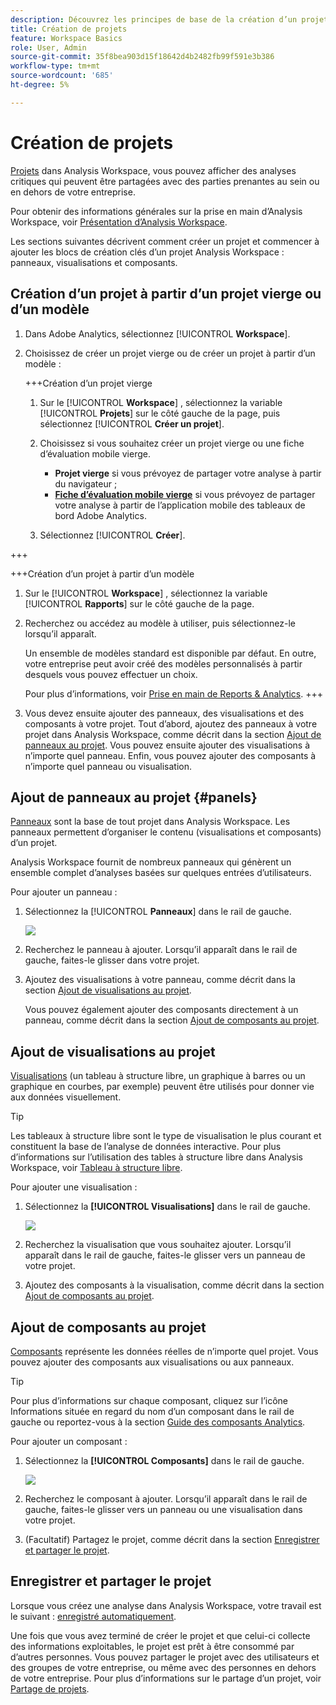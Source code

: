 ```yaml
---
description: Découvrez les principes de base de la création d’un projet dans Analysis Workspace
title: Création de projets
feature: Workspace Basics
role: User, Admin
source-git-commit: 35f8bea903d15f18642d4b2482fb99f591e3b386
workflow-type: tm+mt
source-wordcount: '685'
ht-degree: 5%

---
```


# Création de projets

[Projets](/help/analyze/analysis-workspace/build-workspace-project/freeform-overview.md) dans Analysis Workspace, vous pouvez afficher des analyses critiques qui peuvent être partagées avec des parties prenantes au sein ou en dehors de votre entreprise.

Pour obtenir des informations générales sur la prise en main d’Analysis Workspace, voir [Présentation d’Analysis Workspace](/help/analyze/analysis-workspace/home.md).

Les sections suivantes décrivent comment créer un projet et commencer à ajouter les blocs de création clés d’un projet Analysis Workspace : panneaux, visualisations et composants.

## Création d’un projet à partir d’un projet vierge ou d’un modèle

1. Dans Adobe Analytics, sélectionnez [!UICONTROL **Workspace**].

1. Choisissez de créer un projet vierge ou de créer un projet à partir d’un modèle :

   +++Création d’un projet vierge

   1. Sur le [!UICONTROL **Workspace**] , sélectionnez la variable [!UICONTROL **Projets**] sur le côté gauche de la page, puis sélectionnez [!UICONTROL **Créer un projet**].

   1. Choisissez si vous souhaitez créer un projet vierge ou une fiche d’évaluation mobile vierge.

      * **Projet vierge** si vous prévoyez de partager votre analyse à partir du navigateur ;
      * [**Fiche d’évaluation mobile vierge**](/help/analyze/mobile-app/curator.md) si vous prévoyez de partager votre analyse à partir de l’application mobile des tableaux de bord Adobe Analytics.
   1. Sélectionnez [!UICONTROL **Créer**].

+++

   +++Création d’un projet à partir d’un modèle

   1. Sur le [!UICONTROL **Workspace**] , sélectionnez la variable [!UICONTROL **Rapports**] sur le côté gauche de la page.

   1. Recherchez ou accédez au modèle à utiliser, puis sélectionnez-le lorsqu’il apparaît.

      Un ensemble de modèles standard est disponible par défaut. En outre, votre entreprise peut avoir créé des modèles personnalisés à partir desquels vous pouvez effectuer un choix.

      Pour plus d’informations, voir [Prise en main de Reports &amp; Analytics](/help/analyze/reports-analytics/getting-started.md).
+++

1. Vous devez ensuite ajouter des panneaux, des visualisations et des composants à votre projet. Tout d’abord, ajoutez des panneaux à votre projet dans Analysis Workspace, comme décrit dans la section [Ajout de panneaux au projet](#add-panels-to-the-project). Vous pouvez ensuite ajouter des visualisations à n’importe quel panneau. Enfin, vous pouvez ajouter des composants à n’importe quel panneau ou visualisation.

## Ajout de panneaux au projet {#panels}

[Panneaux](https://experienceleague.adobe.com/docs/analytics/analyze/analysis-workspace/panels/panels.html?lang=fr) sont la base de tout projet dans Analysis Workspace. Les panneaux permettent d’organiser le contenu (visualisations et composants) d’un projet.

Analysis Workspace fournit de nombreux panneaux qui génèrent un ensemble complet d’analyses basées sur quelques entrées d’utilisateurs.

Pour ajouter un panneau :

1. Sélectionnez la [!UICONTROL **Panneaux**] dans le rail de gauche.

   ![](assets/build-panels.png)

1. Recherchez le panneau à ajouter. Lorsqu’il apparaît dans le rail de gauche, faites-le glisser dans votre projet.

1. Ajoutez des visualisations à votre panneau, comme décrit dans la section [Ajout de visualisations au projet](#add-visualizations-to-the-project).

   Vous pouvez également ajouter des composants directement à un panneau, comme décrit dans la section [Ajout de composants au projet](#add-components-to-the-project).

## Ajout de visualisations au projet

[Visualisations](https://experienceleague.adobe.com/docs/analytics/analyze/analysis-workspace/visualizations/freeform-analysis-visualizations.html?lang=fr) (un tableau à structure libre, un graphique à barres ou un graphique en courbes, par exemple) peuvent être utilisés pour donner vie aux données visuellement.

>[!TIP]
>
>Les tableaux à structure libre sont le type de visualisation le plus courant et constituent la base de l’analyse de données interactive. Pour plus d’informations sur l’utilisation des tables à structure libre dans Analysis Workspace, voir [Tableau à structure libre](/help/analyze/analysis-workspace/visualizations/freeform-table/freeform-table.md).

Pour ajouter une visualisation :

1. Sélectionnez la **[!UICONTROL Visualisations]** dans le rail de gauche.

   ![](assets/build-visualizations.png)

1. Recherchez la visualisation que vous souhaitez ajouter. Lorsqu’il apparaît dans le rail de gauche, faites-le glisser vers un panneau de votre projet.

1. Ajoutez des composants à la visualisation, comme décrit dans la section [Ajout de composants au projet](#add-components-to-the-project).

## Ajout de composants au projet

[Composants](/help/analyze/analysis-workspace/components/analysis-workspace-components.md) représente les données réelles de n’importe quel projet. Vous pouvez ajouter des composants aux visualisations ou aux panneaux.

>[!TIP]
>
>Pour plus d’informations sur chaque composant, cliquez sur l’icône Informations située en regard du nom d’un composant dans le rail de gauche ou reportez-vous à la section [Guide des composants Analytics](/help/components/home.md).

Pour ajouter un composant :

1. Sélectionnez la **[!UICONTROL Composants]** dans le rail de gauche.

   ![](assets/build-components.png)

1. Recherchez le composant à ajouter. Lorsqu’il apparaît dans le rail de gauche, faites-le glisser vers un panneau ou une visualisation dans votre projet.

1. (Facultatif) Partagez le projet, comme décrit dans la section [Enregistrer et partager le projet](#save-and-share-the-project).

## Enregistrer et partager le projet

Lorsque vous créez une analyse dans Analysis Workspace, votre travail est le suivant : [enregistré automatiquement](/help/analyze/analysis-workspace/build-workspace-project/save-projects.md).

Une fois que vous avez terminé de créer le projet et que celui-ci collecte des informations exploitables, le projet est prêt à être consommé par d’autres personnes. Vous pouvez partager le projet avec des utilisateurs et des groupes de votre entreprise, ou même avec des personnes en dehors de votre entreprise. Pour plus d’informations sur le partage d’un projet, voir [Partage de projets](/help/analyze/analysis-workspace/curate-share/share-projects.md).

